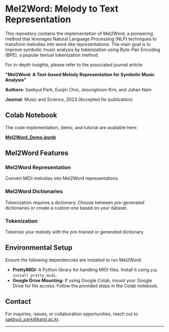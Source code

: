 # Mel2Word: Melody to Text Representation

This repository contains the implementation of Mel2Word, a pioneering method that leverages Natural Language Processing (NLP) techniques to transform melodies into word-like representations. The main goal is to improve symbolic music analysis by tokenization using Byte-Pair Encoding (BPE), a popular textual tokenization method.

For in-depth insights, please refer to the associated journal article:

**"Mel2Word: A Text-based Melody Representation for Symbolic Music Analysis"**

**Authors:** Saebyul Park, Eunjin Choi, Jeounghoon Kim, and Juhan Nam

**Journal:** Music and Science, 2023 (Accepted for publication)

## Colab Notebook

The code implementation, demo, and tutorial are available here: 

[**Mel2Word_Demo.ipynb**](https://colab.research.google.com/drive/1ZfnloqWUDe4yKqWS3ljde3YUxk5y14Xc?usp=sharing)

## Mel2Word Features

### Mel2Word Representation

Convert MIDI melodies into Mel2Word representations.

### Mel2Word Dictionaries

Tokenization requires a dictionary. Choose between pre-generated dictionaries or create a custom one based on your dataset.

### Tokenization

Tokenize your melody with the pre-trained or generated dictionary. 

## Environmental Setup

Ensure the following dependencies are installed to run Mel2Word:

- **PrettyMIDI:** A Python library for handling MIDI files. Install it using `pip install pretty_midi`.
- **Google Drive Mounting:** If using Google Colab, mount your Google Drive for file access. Follow the provided steps in the Colab notebook.

## Contact

For inquiries, issues, or collaboration opportunities, reach out to saebyul_park@kaist.ac.kr.

---
